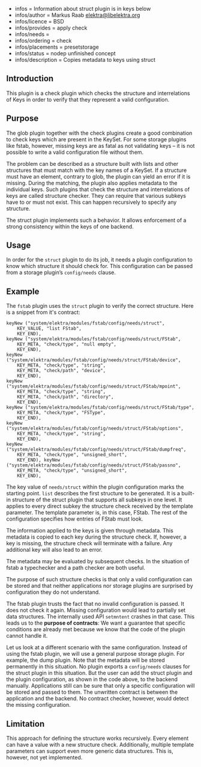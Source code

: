 - infos = Information about struct plugin is in keys below
- infos/author = Markus Raab <elektra@libelektra.org>
- infos/licence = BSD
- infos/provides = apply check
- infos/needs =
- infos/ordering = check
- infos/placements = presetstorage
- infos/status = nodep unfinished concept
- infos/description = Copies metadata to keys using struct

## Introduction

This plugin is a check plugin which checks the structure and
interrelations of Keys in order to verify that they represent a valid
configuration.

## Purpose

The glob plugin together with the check plugins create a good combination
to check keys which are present in the KeySet. For some storage plugins
like fstab, however, missing keys are as fatal as not validating keys
– it is not possible to write a valid configuration file without them.

The problem can be described as a structure built with lists and
other structures that must match with the key names of a KeySet. If a
structure must have an element, contrary to glob, the plugin can yield
an error if it is missing. During the matching, the plugin also applies
metadata to the individual keys. Such plugins that check the structure and
interrelations of keys are called structure checker. They can require that
various subkeys have to or must not exist. This can happen recursively
to specify any structure.

The struct plugin implements such a behavior. It allows enforcement of
a strong consistency within the keys of one backend.

## Usage

In order for the `struct` plugin to do its job, it needs a plugin
configuration to know which structure it should check for. This
configuration can be passed from a storage plugin’s `config/needs`
clause.

## Example

The `fstab` plugin uses the `struct` plugin to verify the correct
structure. Here is a snippet from it's contract:

    keyNew ("system/elektra/modules/fstab/config/needs/struct",
        KEY_VALUE, "list FStab",
        KEY_END),
    keyNew ("system/elektra/modules/fstab/config/needs/struct/FStab",
        KEY_META, "check/type", "null empty",
        KEY_END),
    keyNew ("system/elektra/modules/fstab/config/needs/struct/FStab/device",
        KEY_META, "check/type", "string",
        KEY_META, "check/path", "device",
        KEY_END),
    keyNew ("system/elektra/modules/fstab/config/needs/struct/FStab/mpoint",
        KEY_META, "check/type", "string",
        KEY_META, "check/path", "directory",
        KEY_END),
    keyNew ("system/elektra/modules/fstab/config/needs/struct/FStab/type",
        KEY_META, "check/type", "FSType",
        KEY_END),
    keyNew ("system/elektra/modules/fstab/config/needs/struct/FStab/options",
        KEY_META, "check/type", "string",
        KEY_END),
    keyNew ("system/elektra/modules/fstab/config/needs/struct/FStab/dumpfreq",
        KEY_META, "check/type", "unsigned_short",
        KEY_END), keyNew ("system/elektra/modules/fstab/config/needs/struct/FStab/passno",
        KEY_META, "check/type", "unsigned_short",
        KEY_END),

The key value of `needs/struct` within the plugin configuration marks the
starting point. `list` describes the first structure to be generated. It
is a built-in structure of the struct plugin that supports all subkeys
in one level. It applies to every direct subkey the structure check
received by the template parameter. The template parameter is, in this
case, FStab. The rest of the configuration specifies how entries of
FStab must look.

The information applied to the keys is given through metadata. This
metadata is copied to each key during the structure check. If, however, a
key is missing, the structure check will terminate with a failure. Any
additional key will also lead to an error.

The metadata may be evaluated by subsequent checks. In the situation of
fstab a typechecker and a path checker are both useful.

The purpose of such structure checks is that only a valid
configuration can be stored and that neither applications nor storage
plugins are surprised by configuration they do not understand.

The fstab plugin trusts the fact that no invalid configuration is
passed.
It does not check it again.
Missing configuration would lead to partially set data structures.
The internally used API `setmntent` crashes in that case.
This leads us to the **purpose of contracts**:
We want a guarantee that specific conditions are already met
because we know that the code of the plugin cannot handle it.

Let us look at a different scenario with the same configuration.
Instead of using the fstab plugin, we will use a general purpose
storage plugin. For example, the dump plugin.
Note that the metadata will be stored permanently in this situation.
No plugin exports a `config/needs` clauses for the struct plugin
in this situation.
But the user can add the struct plugin and the plugin
configuration, as shown in the code above,
to the backend manually.
Applications still can be sure that only a specific
configuration will be stored and passed to them.
The unwritten contract is between the application and the backend.
No contract checker, however, would detect the missing configuration.

## Limitation

This approach for defining the structure works recursively. Every
element can have a value with a new structure check.
Additionally, multiple template parameters
can support
even more generic data structures.
This is, however, not yet implemented.

